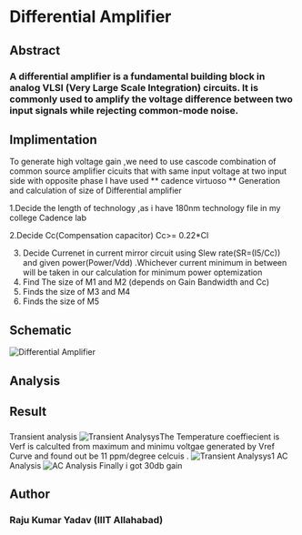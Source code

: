 # Differential Amplifier
## Abstract 
### A differential amplifier is a fundamental building block in analog VLSI (Very Large Scale Integration) circuits. It is commonly used to amplify the voltage difference between two input signals while rejecting common-mode noise.
## Implimentation 
 To  generate high voltage gain ,we need to use cascode combination of common source amplifier cicuits that with same input voltage at two input side with opposite phase 
   I have used ** cadence virtuoso **
   Generation and calculation of size of Differential amplifier
 
 1.Decide the length of technology ,as i have 180nm technology file in my college Cadence lab  
 
 2.Decide Cc(Compensation capacitor) Cc>= 0.22*Cl
 
 3. Decide Currenet in current mirror circuit using Slew rate(SR=(I5/Cc)) and given power(Power/Vdd) .Whichever current minimum in between will be taken in our calculation for    minimum power optemization
4. Find The size of M1 and M2 (depends on Gain Bandwidth and Cc)
5. Finds the size of M3 and M4 
6. Finds the size of M5
 ## Schematic
 ![Differential Amplifier](https://github.com/mec2021045/Two-Stage-Differential-Amplifier/assets/115482179/c3936a0e-6255-4a23-b402-067dccfa6081)

## Analysis

## Result

### 
Transient analysis
![Transient Analysys](https://github.com/mec2021045/Two-Stage-Differential-Amplifier/assets/115482179/2912a48b-c5aa-4f7a-b3e1-d380f3b6eebe)The Temperature coeffiecient is Verf is calculted from maximum and minimu voltgae generated by Vref Curve and found out be 11 ppm/degree celcuis .
![Transient Analysys1](https://github.com/mec2021045/Two-Stage-Differential-Amplifier/assets/115482179/090539f7-1820-447b-b302-15eb33b10a32)
AC Analysis 
![AC Analysis](https://github.com/mec2021045/Two-Stage-Differential-Amplifier/assets/115482179/b9f9ae2c-9731-4105-bc82-bdefb45baa65)
Finally i got 30db gain 
## Author
### Raju Kumar Yadav (IIIT Allahabad)
